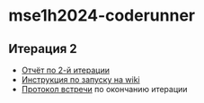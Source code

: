 # mse1h2024-coderunner

## Итерация 2

- [Отчёт по 2-й итерации](https://drive.google.com/drive/folders/1_2D7vwj496t5_WjNndesaJGCzF2oLBu3?usp=sharing)
- [Инструкция по запуску на wiki](https://github.com/moevm/mse1h2024-coderunner/wiki/%D0%98%D0%BD%D1%81%D1%82%D1%80%D1%83%D0%BA%D1%86%D0%B8%D1%8F-%D0%BF%D0%BE-%D0%B7%D0%B0%D0%BF%D1%83%D1%81%D0%BA%D1%83-%D0%BF%D0%B5%D1%80%D0%B2%D0%BE%D0%B9-%D0%B2%D0%B5%D1%80%D1%81%D0%B8%D0%B8)
- [Протокол встречи](https://github.com/moevm/mse1h2024-coderunner/wiki/%D0%97%D0%B0%D0%BF%D0%B8%D1%81%D0%B8-%D0%B8-%D0%BF%D1%80%D0%BE%D1%82%D0%BE%D0%BA%D0%BE%D0%BB%D1%8B-%D0%B2%D1%81%D1%82%D1%80%D0%B5%D1%87) по окончанию итерации
